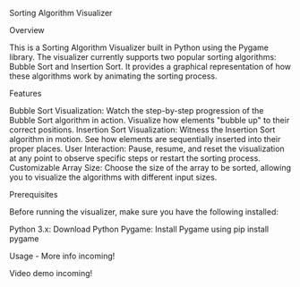 Sorting Algorithm Visualizer

Overview

This is a Sorting Algorithm Visualizer built in Python using the Pygame library. The visualizer currently supports two popular sorting algorithms: Bubble Sort and Insertion Sort. It provides a graphical representation of how these algorithms work by animating the sorting process.

Features

Bubble Sort Visualization: Watch the step-by-step progression of the Bubble Sort algorithm in action. Visualize how elements "bubble up" to their correct positions.
Insertion Sort Visualization: Witness the Insertion Sort algorithm in motion. See how elements are sequentially inserted into their proper places.
User Interaction: Pause, resume, and reset the visualization at any point to observe specific steps or restart the sorting process.
Customizable Array Size: Choose the size of the array to be sorted, allowing you to visualize the algorithms with different input sizes.

Prerequisites

Before running the visualizer, make sure you have the following installed:

Python 3.x: Download Python
Pygame: Install Pygame using pip install pygame


Usage - More info incoming!

Video demo incoming!
